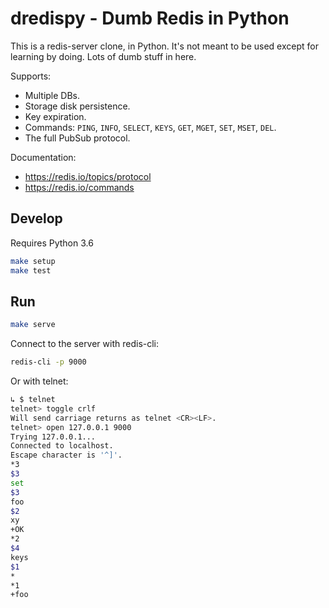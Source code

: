 # dredispy - Dumb Redis in Python

This is a redis-server clone, in Python. It's not meant to be used except for learning by doing. Lots of dumb stuff in here.

Supports:

 - Multiple DBs.
 - Storage disk persistence.
 - Key expiration.
 - Commands: `PING`, `INFO`, `SELECT`, `KEYS`, `GET`, `MGET`, `SET`, `MSET`, `DEL`.
 - The full PubSub protocol.

Documentation:

 - https://redis.io/topics/protocol
 - https://redis.io/commands


## Develop

Requires Python 3.6

```bash
make setup
make test
```

## Run

```bash
make serve
```

Connect to the server with redis-cli:

```bash
redis-cli -p 9000
```

Or with telnet:

```bash
↳ $ telnet
telnet> toggle crlf
Will send carriage returns as telnet <CR><LF>.
telnet> open 127.0.0.1 9000
Trying 127.0.0.1...
Connected to localhost.
Escape character is '^]'.
*3
$3
set
$3
foo
$2
xy
+OK
*2
$4
keys
$1
*
*1
+foo
```
